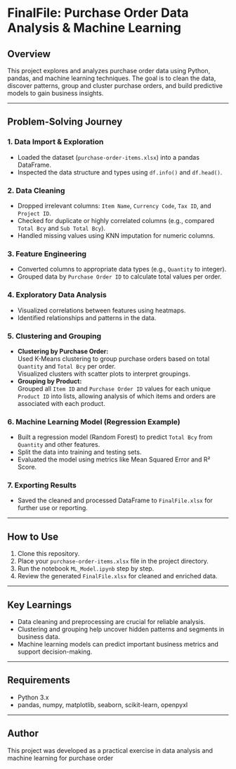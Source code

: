 # FinalFile: Purchase Order Data Analysis & Machine Learning

## Overview

This project explores and analyzes purchase order data using Python, pandas, and machine learning techniques. The goal is to clean the data, discover patterns, group and cluster purchase orders, and build predictive models to gain business insights.

---

## Problem-Solving Journey

### 1. **Data Import & Exploration**

- Loaded the dataset (`purchase-order-items.xlsx`) into a pandas DataFrame.
- Inspected the data structure and types using `df.info()` and `df.head()`.

### 2. **Data Cleaning**

- Dropped irrelevant columns: `Item Name`, `Currency Code`, `Tax ID`, and `Project ID`.
- Checked for duplicate or highly correlated columns (e.g., compared `Total Bcy` and `Sub Total Bcy`).
- Handled missing values using KNN imputation for numeric columns.

### 3. **Feature Engineering**

- Converted columns to appropriate data types (e.g., `Quantity` to integer).
- Grouped data by `Purchase Order ID` to calculate total values per order.

### 4. **Exploratory Data Analysis**

- Visualized correlations between features using heatmaps.
- Identified relationships and patterns in the data.

### 5. **Clustering and Grouping**

- **Clustering by Purchase Order:**  
  Used K-Means clustering to group purchase orders based on total `Quantity` and `Total Bcy` per order.  
  Visualized clusters with scatter plots to interpret groupings.
- **Grouping by Product:**  
  Grouped all `Item ID` and `Purchase Order ID` values for each unique `Product ID` into lists, allowing analysis of which items and orders are associated with each product.

### 6. **Machine Learning Model (Regression Example)**

- Built a regression model (Random Forest) to predict `Total Bcy` from `Quantity` and other features.
- Split the data into training and testing sets.
- Evaluated the model using metrics like Mean Squared Error and R² Score.

### 7. **Exporting Results**

- Saved the cleaned and processed DataFrame to `FinalFile.xlsx` for further use or reporting.

---

## How to Use

1. Clone this repository.
2. Place your `purchase-order-items.xlsx` file in the project directory.
3. Run the notebook `ML_Model.ipynb` step by step.
4. Review the generated `FinalFile.xlsx` for cleaned and enriched data.

---

## Key Learnings

- Data cleaning and preprocessing are crucial for reliable analysis.
- Clustering and grouping help uncover hidden patterns and segments in business data.
- Machine learning models can predict important business metrics and support decision-making.

---

## Requirements

- Python 3.x
- pandas, numpy, matplotlib, seaborn, scikit-learn, openpyxl

---

## Author

This project was developed as a practical exercise in data analysis and machine learning for purchase order
